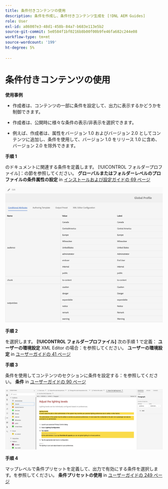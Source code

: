 ```yaml
---
title: 条件付きコンテンツの使用
description: 条件を作成し、条件付きコンテンツ生成を [!DNL AEM Guides]
role: User
exl-id: a86007e3-48d1-458b-84a7-b683e113e5b2
source-git-commit: 5e0584f1bf0216b8b00f00b9fe46fa682c244e08
workflow-type: tm+mt
source-wordcount: '199'
ht-degree: 5%

---
```


# 条件付きコンテンツの使用

**使用事例**


* 作成者は、コンテンツの一部に条件を設定して、出力に表示するかどうかを制御できます。

* 作成者は、公開時に様々な条件の表示/非表示を選択できます。

* 例えば、作成者は、属性をバージョン 1.0 およびバージョン 2.0 としてコンテンツに追加し、条件を使用して、バージョン 1.0 をリリース 1.0 に含め、バージョン 2.0 を除外できます。

**手順 1**

のドキュメントに関連する条件を定義します。 [!UICONTROL フォルダープロファイル]：の節を参照してください。 **グローバルまたはフォルダーレベルのプロファイルの条件属性の設定** in [インストールおよび設定ガイドの 69 ページ](https://helpx.adobe.com/content/dam/help/en/xml-documentation-solution/4-2/Adobe-Experience-Manager-Guides_Installation-Configuration-Guide_EN.pdf)

![フォルダープロファイルでの条件の設定](assets/conditions-in-profiles.png)

**手順 2**

を選択します。 **[!UICONTROL フォルダープロファイル]** 次の手順 1 で定義： **ユーザーの環境設定** XML Editor の場合：を参照してください。 **ユーザーの環境設定** in [ユーザーガイドの 41 ページ](https://helpx.adobe.com/content/dam/help/en/xml-documentation-solution/4-2/Adobe-Experience-Manager-Guides_User-Guide_EN.pdf)


**手順 3**

条件を使用してコンテンツのセクションに条件を設定する：を参照してください。 **条件** in [ユーザーガイドの 90 ページ](https://helpx.adobe.com/content/dam/help/en/xml-documentation-solution/4-2/Adobe-Experience-Manager-Guides_User-Guide_EN.pdf)

![Web エディターでの条件の使用](assets/conditions-in-web-editor.png)

**手順 4**

マップレベルで条件プリセットを定義して、出力で有効にする条件を選択します。を参照してください。 **条件プリセットの使用** in [ユーザーガイドの 249 ページ](https://helpx.adobe.com/content/dam/help/en/xml-documentation-solution/4-2/Adobe-Experience-Manager-Guides_User-Guide_EN.pdf)
